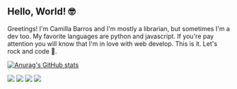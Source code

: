 ## Hello, World! :nerd_face:

Greetings! I'm Camilla Barros and I'm mostly a librarian, but sometimes I'm a dev too. My favorite languages are python and javascript. If you're pay attention you will know that I'm in love with web develop. This is it. Let's rock and code :metal:.



[![Anurag's GitHub stats](https://github-readme-stats.vercel.app/api?username=cabarros3)](https://github.com/anuraghazra/github-readme-stats)




<a href="https://www.linkedin.com/in/camillabarros/"><img src="https://img.shields.io/badge/LinkedIn-0077B5?style=for-the-badge&logo=linkedin&logoColor=white" /></a> <a href="mailto:camillaerbarros@gmail.com"><img src="https://img.shields.io/badge/Gmail-D14836?style=for-the-badge&logo=gmail&logoColor=white" /></a> <a href="https://t.me/cabarros3"><img src="https://img.shields.io/badge/Telegram-2CA5E0?style=for-the-badge&logo=telegram&logoColor=white" /></a> <a href="https://gitlab.com/camillaerbarros"><img src="https://img.shields.io/badge/GitLab-330F63?style=for-the-badge&logo=gitlab&logoColor=white" /></a>


